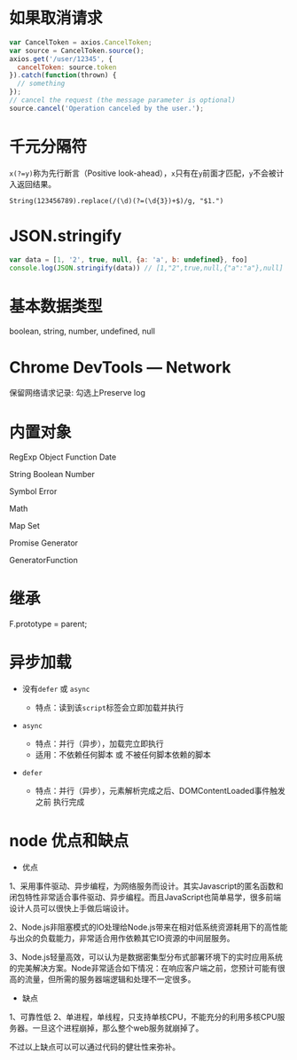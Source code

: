 # 如果取消请求

``` js
var CancelToken = axios.CancelToken;
var source = CancelToken.source();
axios.get('/user/12345', {
  cancelToken: source.token
}).catch(function(thrown) {
  // something
});
// cancel the request (the message parameter is optional)
source.cancel('Operation canceled by the user.');
```

# 千元分隔符

`x(?=y)`称为先行断言（Positive look-ahead），`x`只有在`y`前面才匹配，`y`不会被计入返回结果。

`String(123456789).replace(/(\d)(?=(\d{3})+$)/g, "$1.")`

# JSON.stringify

``` js
var data = [1, '2', true, null, {a: 'a', b: undefined}, foo]
console.log(JSON.stringify(data)) // [1,"2",true,null,{"a":"a"},null]
```

# 基本数据类型

boolean, string, number, undefined, null

# Chrome DevTools — Network

保留网络请求记录: 勾选上Preserve log

# ‎内置对象

RegExp
Object
Function
Date

String
Boolean
Number

Symbol
Error

Math

Map
Set

Promise
Generator

GeneratorFunction

# 继承

F.prototype = parent;

# 异步加载

- 没有`defer` 或 `async`
  - 特点：读到该`script`标签会立即加载并执行

- `async`
  - 特点：并行（异步），加载完立即执行
  - 适用：不依赖任何脚本 或 不被任何脚本依赖的脚本

- `defer` 
  - 特点：并行（异步），元素解析完成之后、DOMContentLoaded事件触发之前 执行完成

# node 优点和缺点

- 优点

1、采用事件驱动、异步编程，为网络服务而设计。其实Javascript的匿名函数和闭包特性非常适合事件驱动、异步编程。而且JavaScript也简单易学，很多前端设计人员可以很快上手做后端设计。

2、Node.js非阻塞模式的IO处理给Node.js带来在相对低系统资源耗用下的高性能与出众的负载能力，非常适合用作依赖其它IO资源的中间层服务。

3、Node.js轻量高效，可以认为是数据密集型分布式部署环境下的实时应用系统的完美解决方案。Node非常适合如下情况：在响应客户端之前，您预计可能有很高的流量，但所需的服务器端逻辑和处理不一定很多。

- 缺点

1、可靠性低
2、单进程，单线程，只支持单核CPU，不能充分的利用多核CPU服务器。一旦这个进程崩掉，那么整个web服务就崩掉了。

不过以上缺点可以可以通过代码的健壮性来弥补。